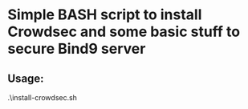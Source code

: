 # Simple BASH script to install Crowdsec and some basic stuff to secure Bind9 server

## Usage:
.\install-crowdsec.sh
